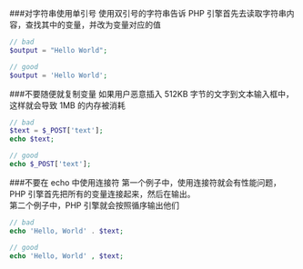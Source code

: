 ###对字符串使用单引号
使用双引号的字符串告诉 PHP 引擎首先去读取字符串内容，查找其中的变量，并改为变量对应的值
```php
// bad
$output = "Hello World";

// good
$output = 'Hello World';
```
###不要随便就复制变量
如果用户恶意插入 512KB 字节的文字到文本输入框中，这样就会导致 1MB 的内存被消耗
```php
// bad
$text = $_POST['text'];
echo $text;

// good
echo $_POST['text'];
```
###不要在 echo 中使用连接符
第一个例子中，使用连接符就会有性能问题，PHP 引擎首先把所有的变量连接起来，然后在输出。  
第二个例子中，PHP 引擎就会按照循序输出他们
```php
// bad
echo 'Hello, World' . $text;

// good
echo 'Hello, World' , $text;
```
